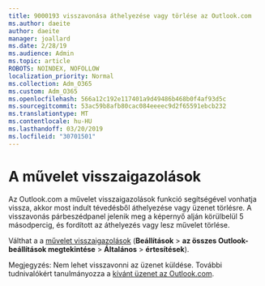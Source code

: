 ```yaml
---
title: 9000193 visszavonása áthelyezése vagy törlése az Outlook.com
ms.author: daeite
author: daeite
manager: joallard
ms.date: 2/28/19
ms.audience: Admin
ms.topic: article
ROBOTS: NOINDEX, NOFOLLOW
localization_priority: Normal
ms.collection: Adm_O365
ms.custom: Adm_O365
ms.openlocfilehash: 566a12c192e117401a9d49486b468b0f4af93d5c
ms.sourcegitcommit: 53ac59b8afb80cac084eeeec9d2f65591ebcb232
ms.translationtype: MT
ms.contentlocale: hu-HU
ms.lasthandoff: 03/20/2019
ms.locfileid: "30701501"
---
```

# <a name="action-confirmations"></a>A művelet visszaigazolások

Az Outlook.com a művelet visszaigazolások funkció segítségével vonhatja vissza, akkor most indult tévedésből áthelyezése vagy üzenet törlésre. A visszavonás párbeszédpanel jelenik meg a képernyő alján körülbelül 5 másodpercig, és fordított az áthelyezés vagy lesz művelet törlése.

Válthat a a [művelet visszaigazolások](https://outlook.live.com/mail/options/general/notifications) (**Beállítások** > **az összes Outlook-beállítások megtekintése** > **Általános** > **értesítések**).

Megjegyzés: Nem lehet visszavonni az üzenet küldése. További tudnivalókért tanulmányozza a [kívánt üzenet az Outlook.com](https://support.office.com/article/c069ddde-5282-4085-8f4c-d7b133324f8a).